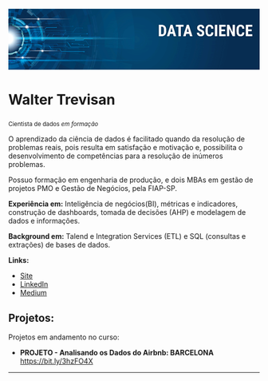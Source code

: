 <!--[![author](https://img.shields.io/badge/author-walter-trevisan-red.svg)](https://www.linkedin.com/in/walter-trevisan) [![]-->
<!--(https://img.shields.io/badge/python-3.7+-blue.svg)](https://www.python.org/downloads/release/python-365/) [![GPLv3 license](https://img.shields.io/badge/License-GPLv3-blue.svg)](http://perso.crans.org/besson/LICENSE.html) [![contributions welcome](https://img.shields.io/badge/contributions-welcome-brightgreen.svg?style=flat)](https://github.com/trevisanwjr/Projetos_data_science)-->

<p align="center">
  <img src="banner.png" >
</p>

# Walter Trevisan
<sub>Cientista de dados *em formação* </sub>

O aprendizado da ciência de dados é facilitado quando da resolução de problemas reais, pois resulta em satisfação e motivação e, possibilita o desenvolvimento de competências para a resolução de inúmeros problemas.

Possuo formação em engenharia de produção, e dois MBAs em gestão de projetos PMO e Gestão de Negócios, pela FIAP-SP.

**Experiência em:** Inteligência de negócios(BI), métricas e indicadores, construção de dashboards, tomada de decisões (AHP) e modelagem de dados e informações.

**Background em:** Talend e Integration Services (ETL) e SQL (consultas e extrações) de bases de dados.

**Links:**
* [Site](http://wordpoint.com.br/)
* [LinkedIn](https://www.linkedin.com/in/walter-trevisan/)
* [Medium](https://medium.com)


## Projetos:
Projetos em andamento no curso:

* **PROJETO - Analisando os Dados do Airbnb: BARCELONA** https://bit.ly/3hzFO4X
<!--* **Como usar o Histograma para Data Science:** https://bit.ly/2L2cMwy
* **Como Implementar Regressão Linear com Python:** https://bit.ly/2Li5pzY
* **Data Science: Investigando o naufrágio do Titanic:** https://bit.ly/2Ubr5SH
* **Como Tratar Dados Ausentes com Pandas:** https://bit.ly/31KWSMN
* **XGBoost: aprenda este algoritmo de Machine Learning em Python:** https://bit.ly/2UbRhws
* **Como criar uma Wordcloud em Python:** https://bit.ly/2OxsphM
* **Como lidar com dados desbalanceados:** https://bit.ly/2ZlaNsV-->

---

